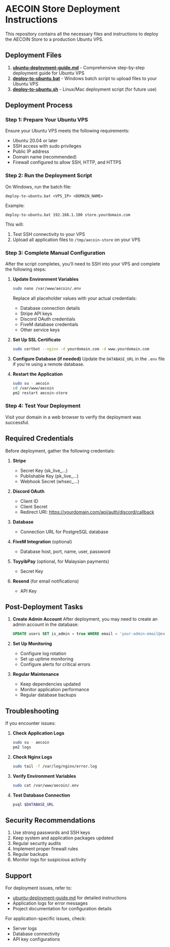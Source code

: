 # AECOIN Store Deployment Instructions

This repository contains all the necessary files and instructions to deploy the AECOIN Store to a production Ubuntu VPS.

## Deployment Files

1. **[ubuntu-deployment-guide.md](file://c:\Users\jihadullahhamid\Desktop\PixelPalladin\AEStoreReplit\ubuntu-deployment-guide.md)** - Comprehensive step-by-step deployment guide for Ubuntu VPS
2. **[deploy-to-ubuntu.bat](file://c:\Users\jihadullahhamid\Desktop\PixelPalladin\AEStoreReplit\deploy-to-ubuntu.bat)** - Windows batch script to upload files to your Ubuntu VPS
3. **[deploy-to-ubuntu.sh](file://c:\Users\jihadullahhamid\Desktop\PixelPalladin\AEStoreReplit\deploy-to-ubuntu.sh)** - Linux/Mac deployment script (for future use)

## Deployment Process

### Step 1: Prepare Your Ubuntu VPS

Ensure your Ubuntu VPS meets the following requirements:
- Ubuntu 20.04 or later
- SSH access with sudo privileges
- Public IP address
- Domain name (recommended)
- Firewall configured to allow SSH, HTTP, and HTTPS

### Step 2: Run the Deployment Script

On Windows, run the batch file:
```
deploy-to-ubuntu.bat <VPS_IP> <DOMAIN_NAME>
```

Example:
```
deploy-to-ubuntu.bat 192.168.1.100 store.yourdomain.com
```

This will:
1. Test SSH connectivity to your VPS
2. Upload all application files to `/tmp/aecoin-store` on your VPS

### Step 3: Complete Manual Configuration

After the script completes, you'll need to SSH into your VPS and complete the following steps:

1. **Update Environment Variables**
   ```bash
   sudo nano /var/www/aecoin/.env
   ```
   Replace all placeholder values with your actual credentials:
   - Database connection details
   - Stripe API keys
   - Discord OAuth credentials
   - FiveM database credentials
   - Other service keys

2. **Set Up SSL Certificate**
   ```bash
   sudo certbot --nginx -d yourdomain.com -d www.yourdomain.com
   ```

3. **Configure Database (if needed)**
   Update the `DATABASE_URL` in the `.env` file if you're using a remote database.

4. **Restart the Application**
   ```bash
   sudo su - aecoin
   cd /var/www/aecoin
   pm2 restart aecoin-store
   ```

### Step 4: Test Your Deployment

Visit your domain in a web browser to verify the deployment was successful.

## Required Credentials

Before deployment, gather the following credentials:

1. **Stripe**
   - Secret Key (sk_live_...)
   - Publishable Key (pk_live_...)
   - Webhook Secret (whsec_...)

2. **Discord OAuth**
   - Client ID
   - Client Secret
   - Redirect URI: https://yourdomain.com/api/auth/discord/callback

3. **Database**
   - Connection URL for PostgreSQL database

4. **FiveM Integration** (optional)
   - Database host, port, name, user, password

5. **ToyyibPay** (optional, for Malaysian payments)
   - Secret Key

6. **Resend** (for email notifications)
   - API Key

## Post-Deployment Tasks

1. **Create Admin Account**
   After deployment, you may need to create an admin account in the database:
   ```sql
   UPDATE users SET is_admin = true WHERE email = 'your-admin-email@example.com';
   ```

2. **Set Up Monitoring**
   - Configure log rotation
   - Set up uptime monitoring
   - Configure alerts for critical errors

3. **Regular Maintenance**
   - Keep dependencies updated
   - Monitor application performance
   - Regular database backups

## Troubleshooting

If you encounter issues:

1. **Check Application Logs**
   ```bash
   sudo su - aecoin
   pm2 logs
   ```

2. **Check Nginx Logs**
   ```bash
   sudo tail -f /var/log/nginx/error.log
   ```

3. **Verify Environment Variables**
   ```bash
   sudo cat /var/www/aecoin/.env
   ```

4. **Test Database Connection**
   ```bash
   psql $DATABASE_URL
   ```

## Security Recommendations

1. Use strong passwords and SSH keys
2. Keep system and application packages updated
3. Regular security audits
4. Implement proper firewall rules
5. Regular backups
6. Monitor logs for suspicious activity

## Support

For deployment issues, refer to:
- [ubuntu-deployment-guide.md](file://c:\Users\jihadullahhamid\Desktop\PixelPalladin\AEStoreReplit\ubuntu-deployment-guide.md) for detailed instructions
- Application logs for error messages
- Project documentation for configuration details

For application-specific issues, check:
- Server logs
- Database connectivity
- API key configurations